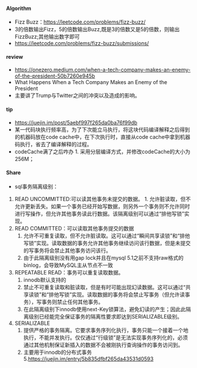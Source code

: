 
#### Algorithm
  - Fizz Buzz：https://leetcode.com/problems/fizz-buzz/ 
  - 3的倍数输出Fizz，5的倍数输出Buzz,既是3的倍数又是5的倍数，则输出FizzBuzz;其他输出数字即可
  - https://leetcode.com/problems/fizz-buzz/submissions/
  

#### review
  - https://onezero.medium.com/when-a-tech-company-makes-an-enemy-of-the-president-50b7260e945b
  - What Happens When a Tech Company Makes an Enemy of the President
  - 主要讲了Trump与Twitter之间的冲突以及造成的影响。
  
  
#### tip
   - https://juejin.im/post/5aebf997f265da0ba76f99db
   - 某一代码块执行频率高，为了下次能立马执行，将这块代码编译解释之后得到的机器码放在code cache中，在下次执行时，直接从code cache中拿到机器码执行，省去了编译解释的过程。
   - codeCache满了之后咋办
    1. 采用分层编译方式，并修改codeCache的大小为256M；

  
#### Share
  - sql事务隔离级别：
  1. READ UNCOMMITTED:可以读其他事务未提交的数据。
    1. 允许脏读取，但不允许更新丢失。如果一个事务已经开始写数据，则另外一个事务则不允许同时进行写操作，但允许其他事务读此行数据。该隔离级别可以通过“排他写锁”实现。
2. READ COMMITTED：可以读取其他事务提交的数据
    1. 允许不可重复读取，但不允许脏读取。这可以通过“瞬间共享读锁”和“排他写锁”实现。读取数据的事务允许其他事务继续访问该行数据，但是未提交的写事务将会禁止其他事务访问该行。
    2. 由于此隔离级别没有用gap lock并且在mysql 5.1之前不支持raw格式的binlog，会导致MySQL主从节点不一致
3. REPEATABLE READ：事务可以重复读取数据。
    1. innodb默认支持的
    2. 禁止不可重复读取和脏读取，但是有时可能出现幻读数据。这可以通过“共享读锁”和“排他写锁”实现。读取数据的事务将会禁止写事务（但允许读事务），写事务则禁止任何其他事务。
    3. 在此隔离级别下innodb使用next-Key锁算法，避免幻读的产生；因此此隔离级别已经能完全保证事务的隔离性要求即达到SERIALIZABLE级别。
4. SERIALIZABLE
    1. 提供严格的事务隔离。它要求事务序列化执行，事务只能一个接着一个地执行，不能并发执行。仅仅通过“行级锁”是无法实现事务序列化的，必须通过其他机制保证新插入的数据不会被刚执行查询操作的事务访问到。
    2. 主要用于innodb的分布式事务
5.https://juejin.im/entry/5b835dfbf265da43531d0593
  
